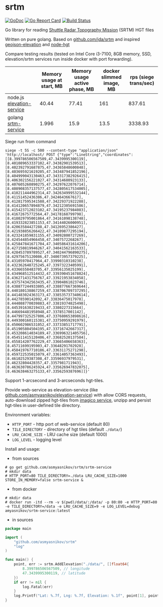 # srtm

[![GoDoc](https://godoc.org/github.com/asmyasnikov/srtm?status.svg)](https://godoc.org/github.com/asmyasnikov/srtm)
[![Go Report Card](https://goreportcard.com/badge/github.com/asmyasnikov/srtm)](https://goreportcard.com/report/github.com/asmyasnikov/srtm)
[![Build Status](https://travis-ci.org/asmyasnikov/srtm.svg)](https://travis-ci.org/asmyasnikov/srtm)

Go library for reading [Shuttle Radar Topography Mission](https://en.wikipedia.org/wiki/Shuttle_Radar_Topography_Mission) (SRTM) HGT files

Written on pure golang. Based on [github.com/jda/srtm](https://github.com/jda/srtm) and inspired [geojson-elevation](https://github.com/perliedman/geojson-elevation) and [node-hgt](https://github.com/perliedman/node-hgt)

Compare testing results (tested on Intel Core i3-7100, 8GB memory, SSD, elevation/srtm services run inside docker with port forwarding). 

|                                                      | Memory usage at start, MB | Memory usage active phase, MB | docker slimmed image, MB | rps (siege trans/sec) |
|------------------------------------------------------|---------------------------|-------------------------------|--------------------------|-----------------------|
| node.js [elevation-service](https://github.com/asmyasnikov/elevation-service) | 40.44 | 77.41 | 161 | 837.61 |
| golang [srtm-service](github.com/asmyasnikov/srtm/srtm-service/) | 1.996 | 15.9 | 13.5 | 3338.93 |

Siege run from command
```
siege -t 5S -c 500 --content-type "application/json" 'http://localhost/ POST {"type":"LineString","coordinates":[[8.399786506567509,47.3439995300119],[8.401089653337102,47.34382901539513],[8.402392791687875,47.34365848600848],[8.403695921619205,47.343487941852196],[8.404999043130463,47.343317382926415],[8.406302156221027,47.34314680923133],[8.407605260890275,47.34297622076714],[8.408908357137577,47.342805617534005],[8.410211444962314,47.342634999532144],[8.41151452436386,47.3424643667617],[8.412817595341588,47.34229371922288],[8.414120657894879,47.34212305691586],[8.415423712023102,47.34195237984083],[8.41672675772564,47.34178168799798],[8.418029795001864,47.34161098138748],[8.419332823851153,47.34144026000951],[8.42063584427288,47.34126952386427],[8.421938856266422,47.34109877295194],[8.423241859831155,47.34092800727269],[8.424544854966458,47.3407572268267],[8.425847841671704,47.340586431614206],[8.427150819946267,47.34041562163533],[8.428453789789527,47.340244796890275],[8.42975675120086,47.340073957379225],[8.43105970417964,47.33990310310238],[8.432362648725245,47.33973223405991],[8.43366558483705,47.33956135025199],[8.434968512514432,47.339390451678824],[8.436271431756767,47.33921953834058],[8.437574342563435,47.33904861023746],[8.438877244933805,47.338877667369644],[8.440180138867259,47.338706709737295],[8.441483024363173,47.338535737340614],[8.44278590142092,47.33836475017978],[8.444088770039883,47.33819374825498],[8.445391630219433,47.3380227315664],[8.446694481958948,47.3378517001142],[8.447997325257806,47.337680653898616],[8.449300160115381,47.33750959291979],[8.450602986531052,47.33733851717791],[8.451905804504195,47.33716742667317],[8.453208614034189,47.336996321405756],[8.454511415120406,47.33682520137584],[8.455814207762229,47.33665406658363],[8.45711699195903,47.33648291702928],[8.458419767710186,47.33631175271298],[8.459722535015079,47.33614057363493],[8.46102529387308,47.33596937979531],[8.46232804428357,47.3357981711943],[8.463630786245924,47.335626947832075],[8.463638463275133,47.3356259387696]]}'
```

Support 1-arcsecond and 3-arcseconds hgt-tiles.

Provide web-service as elevation-service (like [github.com/asmyasnikov/elevation-service](https://github.com/asmyasnikov/elevation-service)) with allow CORS requests, auto-download zipped hgt-tiles from [imagico service](http://www.imagico.de/), unzipp and persist hgt-tiles in user-defined tile directory.


Environment variables:
 - `HTTP_PORT` - http port of web-service (default 80)
 - `TILE_DIRECTORY` - directory of hgt tiles (default `./data/`)
 - `LRU_CACHE_SIZE` - LRU cache size (default 1000)
 - `LOG_LEVEL` - logging level 

Install and usage:
 - from sources 
```
# go get github.com/asmyasnikov/srtm/srtm-service
# mkdir data
# HTTP_PORT=80 TILE_DIRECTORY=./data LRU_CACHE_SIZE=1000 STORE_IN_MEMORY=false srtm-service &
```
 - from docker
```
# mkdir data
# docker run -itd --rm -v $(pwd)/data/:/data/ -p 80:80 -e HTTP_PORT=80 -e TILE_DIRECTORY=/data -e LRU_CACHE_SIZE=9 -e LOG_LEVEL=debug amyasnikov/srtm-service:latest
```
 - in sources
```go
package main

import (
	"github.com/asmyasnikov/srtm"
	"log"
)

func main() {
    point, err := srtm.AddElevation("./data/", []float64{
        8.399786506567509, // longitude
        47.3439995300119, // latitude
    })
    if err != nil {
        log.Fatal(err)
    }
    log.Printf("Lat: %.7f, Lng: %.7f, Elevation: %.1f", point[1], point[0], point[2])
}
```
